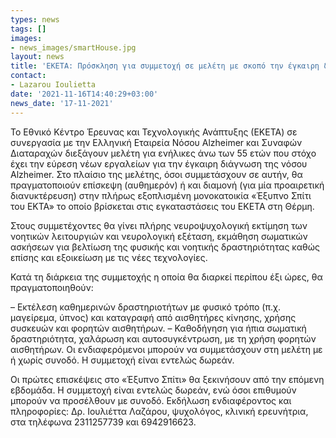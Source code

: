 ```yaml
---
types: news
tags: []
images:
- news_images/smartHouse.jpg
layout: news
title: 'ΕΚΕΤΑ: Πρόσκληση για συμμετοχή σε μελέτη με σκοπό την έγκαιρη διάγνωση της νόσου Alzheimer'
contact:
- Lazarou Ioulietta
date: '2021-11-16T14:40:29+03:00'
news_date: '17-11-2021'
---
```




<p>Το Εθνικό Κέντρο Έρευνας και Τεχνολογικής Ανάπτυξης (ΕΚΕΤΑ) σε συνεργασία με την Ελληνική Εταιρεία Νόσου Alzheimer και Συναφών Διαταραχών διεξάγουν μελέτη για ενήλικες άνω των 55 ετών που στόχο έχει την εύρεση νέων εργαλείων για την έγκαιρη διάγνωση της νόσου Alzheimer. Στο πλαίσιο της μελέτης, όσοι συμμετάσχουν σε αυτήν, θα πραγματοποιούν επίσκεψη (αυθημερόν) ή και διαμονή (για μία προαιρετική διανυκτέρευση) στην πλήρως εξοπλισμένη μονοκατοικία «Έξυπνο Σπίτι του ΕΚΤΑ» το οποίο βρίσκεται στις εγκαταστάσεις του ΕΚΕΤΑ στη Θέρμη.</p>

<p>Στους συμμετέχοντες θα γίνει πλήρης νευροψυχολογική εκτίμηση των νοητικών λειτουργιών και νευρολογική εξέταση, εκμάθηση σωματικών ασκήσεων για βελτίωση της φυσικής και νοητικής δραστηριότητας καθώς επίσης και εξοικείωση με τις νέες τεχνολογίες.</p>

<p>Κατά τη διάρκεια της συμμετοχής η οποία θα διαρκεί περίπου έξι ώρες, θα πραγματοποιηθούν:</p>

<p>
– Εκτέλεση καθημερινών δραστηριοτήτων με φυσικό τρόπο (π.χ. μαγείρεμα, ύπνος) και καταγραφή από αισθητήρες κίνησης, χρήσης συσκευών και φορητών αισθητήρων.
– Καθοδήγηση για ήπια σωματική δραστηριότητα, χαλάρωση και αυτοσυγκέντρωση, με τη χρήση φορητών αισθητήρων.
Οι ενδιαφερόμενοι μπορούν να συμμετάσχουν στη μελέτη με ή χωρίς συνοδό.
Η συμμετοχή είναι εντελώς δωρεάν.</p>

<p>Οι πρώτες επισκέψεις στο «Έξυπνο Σπίτι» θα ξεκινήσουν από την επόμενη εβδομάδα. Η συμμετοχή είναι εντελώς δωρεάν, ενώ όσοι επιθυμούν μπορούν να προσέλθουν με συνοδό. Εκδήλωση ενδιαφέροντος και πληροφορίες: Δρ. Ιουλιέττα Λαζάρου, ψυχολόγος, κλινική ερευνήτρια, στα τηλέφωνα 2311257739 και 6942916623.</p>

<!-- <p>Κοινοπόιηστε αυτό το άρθρο</p> -->
	


<!-- <div class="fb-share-button" data-href="https://mklab.iti.gr/news/-%CE%A0%CF%81%CF%8C%CF%83%CE%BA%CE%BB%CE%B7%CF%83%CE%B7-%CE%B3%CE%B9%CE%B1-%CF%83%CF%85%CE%BC%CE%BC%CE%B5%CF%84%CE%BF%CF%87%CE%AE-%CF%83%CE%B5-%CE%BC%CE%B5%CE%BB%CE%AD%CF%84%CE%B7-%CE%BC%CE%B5-%CF%83%CE%BA%CE%BF%CF%80%CF%8C-%CF%84%CE%B7%CE%BD-%CE%AD%CE%B3%CE%BA%CE%B1%CE%B9%CF%81%CE%B7-%CE%B4%CE%B9%CE%AC%CE%B3%CE%BD%CF%89%CF%83%CE%B7-%CF%84%CE%B7%CF%82-%CE%BD%CF%8C%CF%83%CE%BF%CF%85-Alzheimer/" data-layout="button_count" data-size="small"><a target="_blank" href="https://www.facebook.com/sharer/sharer.php?u=https%3A%2F%2Fmklab.iti.gr%2Fnews%2F-%25CE%25A0%25CF%2581%25CF%258C%25CF%2583%25CE%25BA%25CE%25BB%25CE%25B7%25CF%2583%25CE%25B7-%25CE%25B3%25CE%25B9%25CE%25B1-%25CF%2583%25CF%2585%25CE%25BC%25CE%25BC%25CE%25B5%25CF%2584%25CE%25BF%25CF%2587%25CE%25AE-%25CF%2583%25CE%25B5-%25CE%25BC%25CE%25B5%25CE%25BB%25CE%25AD%25CF%2584%25CE%25B7-%25CE%25BC%25CE%25B5-%25CF%2583%25CE%25BA%25CE%25BF%25CF%2580%25CF%258C-%25CF%2584%25CE%25B7%25CE%25BD-%25CE%25AD%25CE%25B3%25CE%25BA%25CE%25B1%25CE%25B9%25CF%2581%25CE%25B7-%25CE%25B4%25CE%25B9%25CE%25AC%25CE%25B3%25CE%25BD%25CF%2589%25CF%2583%25CE%25B7-%25CF%2584%25CE%25B7%25CF%2582-%25CE%25BD%25CF%258C%25CF%2583%25CE%25BF%25CF%2585-Alzheimer%2F&amp;src=sdkpreparse" class="fb-xfbml-parse-ignore"><i class="fab fa-facebook-square" aria-hidden="true"></i></a></div> -->
